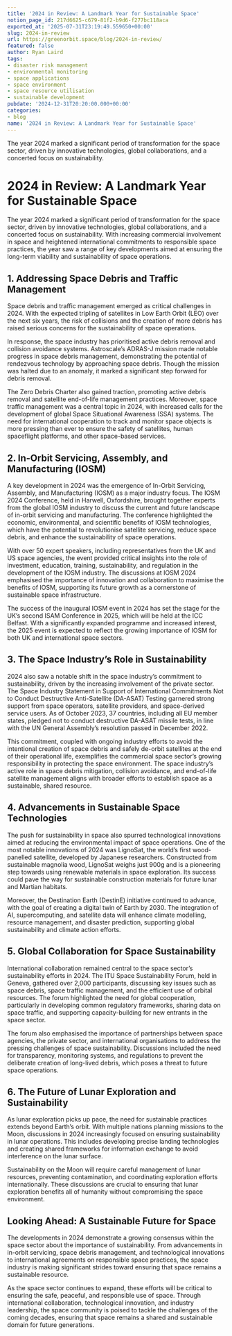 ```yaml
---
title: '2024 in Review: A Landmark Year for Sustainable Space'
notion_page_id: 217d6625-c679-81f2-b9d6-f277bc118aca
exported_at: '2025-07-31T23:19:49.559650+00:00'
slug: 2024-in-review
url: https://greenorbit.space/blog/2024-in-review/
featured: false
author: Ryan Laird
tags:
- disaster risk management
- environmental monitoring
- space applications
- space environment
- space resource utilisation
- sustainable development
pubdate: '2024-12-31T20:20:00.000+00:00'
categories:
- blog
name: '2024 in Review: A Landmark Year for Sustainable Space'
---
```


The year 2024 marked a significant period of transformation for the space sector, driven by innovative technologies, global collaborations, and a concerted focus on sustainability. 

# 2024 in Review: A Landmark Year for Sustainable Space

The year 2024 marked a significant period of transformation for the space sector, driven by innovative technologies, global collaborations, and a concerted focus on sustainability. With increasing commercial involvement in space and heightened international commitments to responsible space practices, the year saw a range of key developments aimed at ensuring the long-term viability and sustainability of space operations.

## 1. Addressing Space Debris and Traffic Management

Space debris and traffic management emerged as critical challenges in 2024. With the expected tripling of satellites in Low Earth Orbit (LEO) over the next six years, the risk of collisions and the creation of more debris has raised serious concerns for the sustainability of space operations.

In response, the space industry has prioritised active debris removal and collision avoidance systems. Astroscale’s ADRAS-J mission made notable progress in space debris management, demonstrating the potential of rendezvous technology by approaching space debris. Though the mission was halted due to an anomaly, it marked a significant step forward for debris removal.

The Zero Debris Charter also gained traction, promoting active debris removal and satellite end-of-life management practices. Moreover, space traffic management was a central topic in 2024, with increased calls for the development of global Space Situational Awareness (SSA) systems. The need for international cooperation to track and monitor space objects is more pressing than ever to ensure the safety of satellites, human spaceflight platforms, and other space-based services.

## 2. In-Orbit Servicing, Assembly, and Manufacturing (IOSM)

A key development in 2024 was the emergence of In-Orbit Servicing, Assembly, and Manufacturing (IOSM) as a major industry focus. The IOSM 2024 Conference, held in Harwell, Oxfordshire, brought together experts from the global IOSM industry to discuss the current and future landscape of in-orbit servicing and manufacturing. The conference highlighted the economic, environmental, and scientific benefits of IOSM technologies, which have the potential to revolutionise satellite servicing, reduce space debris, and enhance the sustainability of space operations.

With over 50 expert speakers, including representatives from the UK and US space agencies, the event provided critical insights into the role of investment, education, training, sustainability, and regulation in the development of the IOSM industry. The discussions at IOSM 2024 emphasised the importance of innovation and collaboration to maximise the benefits of IOSM, supporting its future growth as a cornerstone of sustainable space infrastructure.

The success of the inaugural IOSM event in 2024 has set the stage for the UK’s second ISAM Conference in 2025, which will be held at the ICC Belfast. With a significantly expanded programme and increased interest, the 2025 event is expected to reflect the growing importance of IOSM for both UK and international space sectors.

## 3. The Space Industry’s Role in Sustainability

2024 also saw a notable shift in the space industry’s commitment to sustainability, driven by the increasing involvement of the private sector. The Space Industry Statement in Support of International Commitments Not to Conduct Destructive Anti-Satellite (DA-ASAT) Testing garnered strong support from space operators, satellite providers, and space-derived service users. As of October 2023, 37 countries, including all EU member states, pledged not to conduct destructive DA-ASAT missile tests, in line with the UN General Assembly’s resolution passed in December 2022.

This commitment, coupled with ongoing industry efforts to avoid the intentional creation of space debris and safely de-orbit satellites at the end of their operational life, exemplifies the commercial space sector’s growing responsibility in protecting the space environment. The space industry’s active role in space debris mitigation, collision avoidance, and end-of-life satellite management aligns with broader efforts to establish space as a sustainable, shared resource.

## 4. Advancements in Sustainable Space Technologies

The push for sustainability in space also spurred technological innovations aimed at reducing the environmental impact of space operations. One of the most notable innovations of 2024 was LignoSat, the world’s first wood-panelled satellite, developed by Japanese researchers. Constructed from sustainable magnolia wood, LignoSat weighs just 900g and is a pioneering step towards using renewable materials in space exploration. Its success could pave the way for sustainable construction materials for future lunar and Martian habitats.

Moreover, the Destination Earth (DestinE) initiative continued to advance, with the goal of creating a digital twin of Earth by 2030. The integration of AI, supercomputing, and satellite data will enhance climate modelling, resource management, and disaster prediction, supporting global sustainability and climate action efforts.

## 5. Global Collaboration for Space Sustainability

International collaboration remained central to the space sector’s sustainability efforts in 2024. The ITU Space Sustainability Forum, held in Geneva, gathered over 2,000 participants, discussing key issues such as space debris, space traffic management, and the efficient use of orbital resources. The forum highlighted the need for global cooperation, particularly in developing common regulatory frameworks, sharing data on space traffic, and supporting capacity-building for new entrants in the space sector.

The forum also emphasised the importance of partnerships between space agencies, the private sector, and international organisations to address the pressing challenges of space sustainability. Discussions included the need for transparency, monitoring systems, and regulations to prevent the deliberate creation of long-lived debris, which poses a threat to future space operations.

## 6. The Future of Lunar Exploration and Sustainability

As lunar exploration picks up pace, the need for sustainable practices extends beyond Earth’s orbit. With multiple nations planning missions to the Moon, discussions in 2024 increasingly focused on ensuring sustainability in lunar operations. This includes developing precise landing technologies and creating shared frameworks for information exchange to avoid interference on the lunar surface.

Sustainability on the Moon will require careful management of lunar resources, preventing contamination, and coordinating exploration efforts internationally. These discussions are crucial to ensuring that lunar exploration benefits all of humanity without compromising the space environment.

## Looking Ahead: A Sustainable Future for Space

The developments in 2024 demonstrate a growing consensus within the space sector about the importance of sustainability. From advancements in in-orbit servicing, space debris management, and technological innovations to international agreements on responsible space practices, the space industry is making significant strides toward ensuring that space remains a sustainable resource.

As the space sector continues to expand, these efforts will be critical to ensuring the safe, peaceful, and responsible use of space. Through international collaboration, technological innovation, and industry leadership, the space community is poised to tackle the challenges of the coming decades, ensuring that space remains a shared and sustainable domain for future generations.